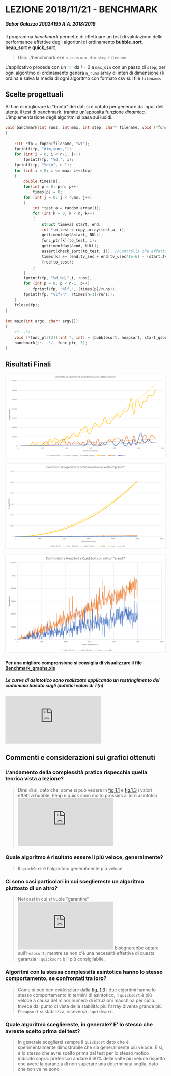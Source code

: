 # LEZIONE 2018/11/21 - BENCHMARK
##### Gabor Galazzo 20024195 A.A. 2018/2019

Il programma *benchmark* permette di effettuare un test di valutazione delle performance effettive degli algoritmi di ordinamento **bubble_sort**, **heap_sort** e **quick_sort**.

> Uso: ./benchmark.exe `n_runs` `max_dim` `step` `filename`

L'applicativo procede con un <span style="color:lightblue">for</span> da *i* = 0 a `max_dim` con un passo di `step`; per ogni algoritmo di ordinamento genera `n_runs` array di interi di dimensione *i* li ordina e salva la media di ogni algoritmo con formato csv sul file `filename`.


## Scelte progettuali
Al fine di migliorare la "bontà" dei dati si è optato per generare da input dell utente il test di banchmark. tramite un'apposita funzione *dinamica*.
L'implementazione degli algoritmi si basa sui lucidi.

```c
void banchmark(int runs, int max, int step, char* filename, void (*func_ptr[])(int *, int), int n)
{

    FILE *fp = fopen(filename, "wt");
    fprintf(fp, "dim,suns,");
    for (int i = 0; i < n-1; i++)
        fprintf(fp, "%d,", i);
    fprintf(fp, "%d\n", n-1);
    for (int i = 0; i <= max; i+=step)
    {
        double times[n];
        for(int p = 0; p<n; p++)
            times[p] = 0;
        for (int j = 0; j < runs; j++)
        {
            int *test_a = random_array(i);
            for (int k = 0; k < n; k++)
            {
                struct timeval start, end;
                int *to_test = copy_array(test_a, i);
                gettimeofday(&start, NULL);
                func_ptr[k](to_test, i);
                gettimeofday(&end, NULL);
                assert(check_sort(to_test, i)); //Controlla che effettivamente l'array sia ordinato
                times[k] += (end.tv_sec + end.tv_usec*1e-6) - (start.tv_sec + start.tv_usec*1e-6) + 0.00001;
                free(to_test);
            }
        }
        fprintf(fp, "%d,%d,",i, runs);
        for (int p = 0; p < n-1; p++)
            fprintf(fp, "%lf,", (times[p]/runs));
        fprintf(fp, "%lf\n", (times[n-1]/runs));
    }
    fclose(fp);
}

int main(int argc, char* argv[])
{
    /*...*/
    void (*func_ptr[3])(int *, int) = {bubblesort, heapsort, start_qsort};
    banchmark(/*...*/, func_ptr, 3);
}

```

## Risultati Finali

![fig. 1.1](doc/max500.png)

![fig. 1.2](doc/max5000all.png)

![f1.3](doc/max5000hq.png)

#### Per una migliore comprensione si consiglia di visualizzare il file [Benchmark_graphs.xls](doc/Benchmark_graphs.xlsx)

##### Le curve di asintotico sono realizzate applicando un restringimento del codominio basato sugli ipotetici valori di T(n)
![example](https://latex.codecogs.com/gif.latex?Ex%3A%20O%28n%5Ccdot%20log%28n%29%29%20%3D%20n%5Ccdot%20log%28n%29%20%5Ccdot%20%5Cfrac%7BmaxValue%7D%7BMaxSize%5Ccdot%20log%28MaxSize%29%7D)


## Commenti e considerazioni sui grafici ottenuti
### L’andamento della complessità pratica rispecchia quella teorica vista a lezione? 
> Direi di si, dato che: come si può vedere in [fig 1.1]() e [fig.1.3]() i valori effettivi bubble, heap e quick sono molto prossimi ai loro asintotici ![as](https://latex.codecogs.com/gif.latex?%5CTheta%20%28n%5E%7B2%7D%29%2C%20%5CTheta%20%28n%5Ccdot%20log%28n%29%29%2C%20O%28n%5Ccdot%20log%28n%29%29)
### Quale algoritmo è risultato essere il più veloce, generalmente?

> Il `quickSort` è l'algoritmo generalmente più veloce

### Ci sono casi particolari in cui scegliereste un algoritmo piuttosto di un altro?

> Nei casi in cui si vuole "garantire" ![nlogn](https://latex.codecogs.com/gif.latex?T%28n%29%20%3D%20%5CTheta%20%28n%5Ccdot%20log%28n%29%29) bisognerebbe optare sull'`heapsort`; mentre se non c'è una necessità effettiva di questa garanzia il `quicksort` è il più consigliabile.

### Algoritmi con la stessa complessità asintotica hanno lo stesso comportamento, se confrontati tra loro?

> Come si può ben evidenziare dalla [fig. 1.3](#) i due algoritmi hanno lo stesso comportamento in termini di asintotico, il `quicksort` è più veloce a causa del minor numero di istruzioni macchina per ciclo. Invece dal punto di vista della stabilità: più l'array diventa grande più l'`heapsort` si stabilizza, viceversa il `quicksort`.

### Quale algoritmo scegliereste, in generale? E’ lo stesso che avreste scelto prima dei test?

> In generale sceglierei sempre il `quicksort` dato che è sperimentalmente dimostrabile che sia generalmente più veloce. E si, è lo stesso che avrei scelto prima del test per lo stesso motico indicato sopra: preferisco andare il 60% delle volte più veloce rispetto che avere la garanzia di non superare una determinata soglia, dato che non ve ne sono.
